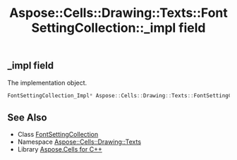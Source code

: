 ﻿---
title: Aspose::Cells::Drawing::Texts::FontSettingCollection::_impl field
linktitle: _impl
second_title: Aspose.Cells for C++ API Reference
description: 'Aspose::Cells::Drawing::Texts::FontSettingCollection::_impl field. The implementation object in C++.'
type: docs
weight: 2400
url: /cpp/aspose.cells.drawing.texts/fontsettingcollection/_impl/
---
## _impl field


The implementation object.

```cpp
FontSettingCollection_Impl* Aspose::Cells::Drawing::Texts::FontSettingCollection::_impl
```

## See Also

* Class [FontSettingCollection](../)
* Namespace [Aspose::Cells::Drawing::Texts](../../)
* Library [Aspose.Cells for C++](../../../)

